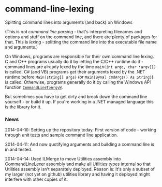# command-line-lexing
Splitting command lines into arguments (and back) on Windows

(This is not *command line parsing* - that's interpreting filenames and options and stuff on the command line, and there are
plenty of packages for that.  This is *lexing* - splitting the command line into the executable file name and arguments.)

On Windows, programs are responsible for their own command line lexing.  C and C++ programs usually do it by letting the C/C++ runtime do it - command lines are already lexed by the time `main(int argc, char *argv[])` is called.  C# (and VB) programs
get their arguments lexed by the .NET runtime before `Main(string[] args)` (or `Main(ByVal cmdArgs() As String)`) is called.  Otherwise, programs generally do it by calling the Windows API function [`CommandLineToArgvW`](https://msdn.microsoft.com/en-us/library/windows/desktop/bb776391(v=vs.85).aspx).

But sometimes you have to get dirty and break down the command line yourself - or build it up.  If you're working in a
.NET managed language this is the library for it.

### News
2014-04-10: Setting up the repository today.  First version of code - working through unit tests and sample
command line application.

2014-04-11: And now quotifying arguments and building a command line is in and tested.

2014-04-14: Used ILMerge to move Utilities assembly into CommandLineLexer assembly and make all Utilities types internal so that Utilities assembly isn't separately deployed.  Reason is:  It's only a subset of my larger (not yet on github) utilities library and having it deployed might interfere with other copies of it.
